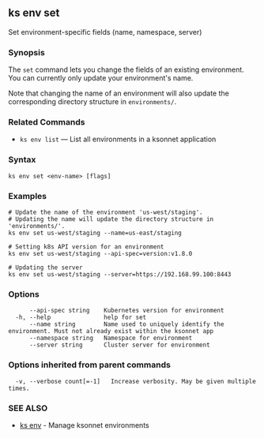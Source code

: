 ## ks env set

Set environment-specific fields (name, namespace, server)

### Synopsis


The `set` command lets you change the fields of an existing environment.
You can currently only update your environment's name.

Note that changing the name of an environment will also update the corresponding
directory structure in `environments/`.

### Related Commands

* `ks env list` — List all environments in a ksonnet application

### Syntax


```
ks env set <env-name> [flags]
```

### Examples

```
# Update the name of the environment 'us-west/staging'.
# Updating the name will update the directory structure in 'environments/'.
ks env set us-west/staging --name=us-east/staging

# Setting k8s API version for an environment
ks env set us-west/staging --api-spec=version:v1.8.0

# Updating the server
ks env set us-west/staging --server=https://192.168.99.100:8443

```

### Options

```
      --api-spec string    Kubernetes version for environment
  -h, --help               help for set
      --name string        Name used to uniquely identify the environment. Must not already exist within the ksonnet app
      --namespace string   Namespace for environment
      --server string      Cluster server for environment
```

### Options inherited from parent commands

```
  -v, --verbose count[=-1]   Increase verbosity. May be given multiple times.
```

### SEE ALSO

* [ks env](ks_env.md)	 - Manage ksonnet environments

